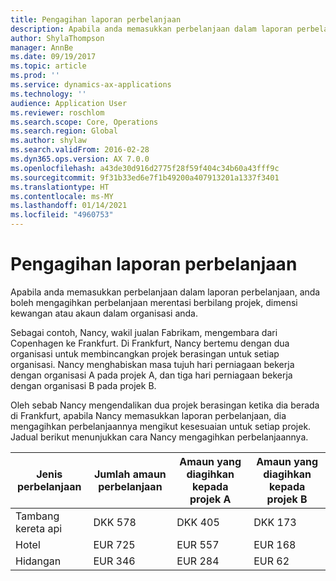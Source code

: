 ```yaml
---
title: Pengagihan laporan perbelanjaan
description: Apabila anda memasukkan perbelanjaan dalam laporan perbelanjaan, anda boleh mengagih perbelanjaan merentasi berbilang projek, entiti sah atau akaun dalam organisasi anda.
author: ShylaThompson
manager: AnnBe
ms.date: 09/19/2017
ms.topic: article
ms.prod: ''
ms.service: dynamics-ax-applications
ms.technology: ''
audience: Application User
ms.reviewer: roschlom
ms.search.scope: Core, Operations
ms.search.region: Global
ms.author: shylaw
ms.search.validFrom: 2016-02-28
ms.dyn365.ops.version: AX 7.0.0
ms.openlocfilehash: a43de30d916d2775f28f59f404c34b60a43fff9c
ms.sourcegitcommit: 9f31b33ed6e7f1b49200a407913201a1337f3401
ms.translationtype: HT
ms.contentlocale: ms-MY
ms.lasthandoff: 01/14/2021
ms.locfileid: "4960753"
---
```

# <a name="expense-report-distributions"></a>Pengagihan laporan perbelanjaan

Apabila anda memasukkan perbelanjaan dalam laporan perbelanjaan, anda boleh mengagihkan perbelanjaan merentasi berbilang projek, dimensi kewangan atau akaun dalam organisasi anda.

Sebagai contoh, Nancy, wakil jualan Fabrikam, mengembara dari Copenhagen ke Frankfurt. Di Frankfurt, Nancy bertemu dengan dua organisasi untuk membincangkan projek berasingan untuk setiap organisasi. Nancy menghabiskan masa tujuh hari perniagaan bekerja dengan organisasi A pada projek A, dan tiga hari perniagaan bekerja dengan organisasi B pada projek B.

Oleh sebab Nancy mengendalikan dua projek berasingan ketika dia berada di Frankfurt, apabila Nancy memasukkan laporan perbelanjaan, dia mengagihkan perbelanjaannya mengikut kesesuaian untuk setiap projek. Jadual berikut menunjukkan cara Nancy mengagihkan perbelanjaannya.


| Jenis perbelanjaan | Jumlah amaun perbelanjaan|Amaun yang diagihkan kepada projek A| Amaun yang diagihkan kepada projek B |
|--------------|---------------------|-------------------------------|---------------------------------|
|Tambang kereta api   |DKK 578              |DKK 405                        |DKK 173                          |
|Hotel         |EUR 725              |EUR 557                        |EUR 168                          |
|Hidangan         |EUR 346              |EUR 284                        |EUR 62                           |

